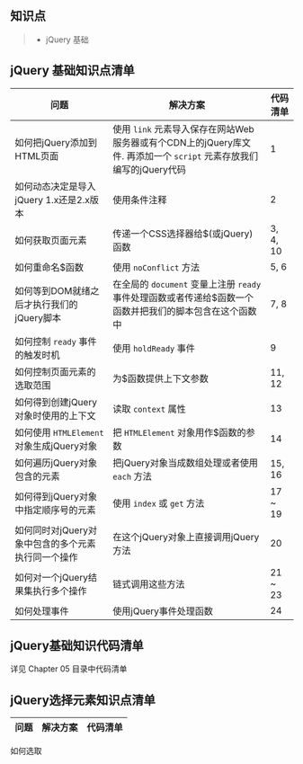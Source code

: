## 知识点

> * jQuery 基础

## jQuery 基础知识点清单
问题| 解决方案| 代码清单|
---- |----| ----|
如何把jQuery添加到HTML页面| 使用 `link` 元素导入保存在网站Web服务器或有个CDN上的jQuery库文件. 再添加一个 `script` 元素存放我们编写的jQuery代码| 1|
如何动态决定是导入jQuery 1.x还是2.x版本| 使用条件注释| 2|
如何获取页面元素| 传递一个CSS选择器给$(或jQuery)函数| 3, 4, 10|
如何重命名$函数| 使用 `noConflict` 方法| 5, 6|
如何等到DOM就绪之后才执行我们的jQuery脚本| 在全局的 `document` 变量上注册 `ready` 事件处理函数或者传递给$函数一个函数并把我们的脚本包含在这个函数中| 7, 8|
如何控制 `ready` 事件的触发时机| 使用 `holdReady` 事件| 9|
如何控制页面元素的选取范围| 为$函数提供上下文参数| 11, 12|
如何得到创建jQuery对象时使用的上下文| 读取 `context` 属性| 13|
如何使用 `HTMLElement` 对象生成jQuery对象| 把 `HTMLElement` 对象用作$函数的参数| 14|
如何遍历jQuery对象包含的元素| 把jQuery对象当成数组处理或者使用 `each` 方法| 15, 16|
如何得到jQuery对象中指定顺序号的元素| 使用 `index` 或 `get` 方法| 17 ~ 19|
如何同时对jQuery对象中包含的多个元素执行同一个操作| 在这个jQuery对象上直接调用jQuery方法| 20|
如何对一个jQuery结果集执行多个操作| 链式调用这些方法| 21 ~ 23|
如何处理事件| 使用jQuery事件处理函数| 24|

## jQuery基础知识代码清单
详见 Chapter 05 目录中代码清单


## jQuery选择元素知识点清单
问题| 解决方案| 代码清单|
---- |----| ----|
如何选取


